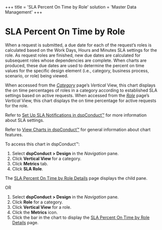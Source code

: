 +++
title = 'SLA Percent On Time by Role'
solution = 'Master Data Management'
+++

# SLA Percent On Time by Role

When a request is submitted, a due date for each of the request’s roles
is calculated based on the Work Days, Hours and Minutes SLA settings for
the role. As request roles are finished, new due dates are calculated
for subsequent roles whose dependencies are complete. When charts are
produced, these due dates are used to determine the percent on time
values for the specific design element (i.e., category, business
process, scenario, or role) being viewed.

When accessed from the *[Category](Category_H.htm)* page’s *Vertical*
View, this chart displays the on time percentages of roles in a category
according to established SLA settings based on active requests. When
accessed from the *[Role](Role_H_dspConduct.htm)* page’s *Vertical*
View, this chart displays the on time percentage for active requests for
the role.

Refer to [Set Up SLA Notifications in
dspConduct™](../Config/Set_Up_SLA_Notifications.htm) for more
information about SLA settings.

Refer to [View Charts in dspConduct™](../Use_Cases/View_Charts.htm) for
general information about chart features.

To access this chart in dspConduct™:

1.  Select **dspConduct \> Design** in the *Navigation* pane.
2.  Click **Vertical View <span style="font-weight: normal;">for a
    category</span>**.
3.  Click **Metrics** tab.
4.  Click **SLA Role**.

The [SLA Percent On Time by Role
Details](SLA_Percent_On_Time_by_Role_Details.htm) page displays the
child pane.

OR

1.  Select **dspConduct \> Design** in the *Navigation* pane.
2.  Click **Role** for a category.
3.  Click **Vertical View** for a role.
4.  Click the **Metrics** icon.
5.  Click the bar in the chart to display the [SLA Percent On Time by
    Role Details](SLA_Percent_On_Time_by_Role_Details.htm) page.
